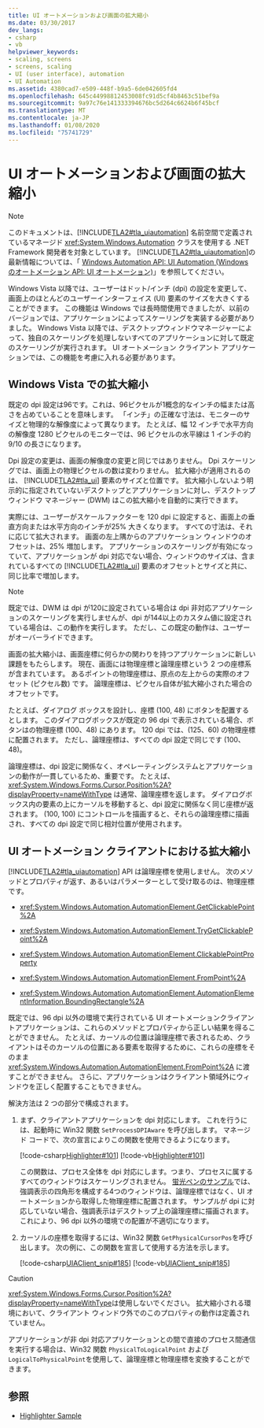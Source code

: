 ```yaml
---
title: UI オートメーションおよび画面の拡大縮小
ms.date: 03/30/2017
dev_langs:
- csharp
- vb
helpviewer_keywords:
- scaling, screens
- screens, scaling
- UI (user interface), automation
- UI Automation
ms.assetid: 4380cad7-e509-448f-b9a5-6de042605fd4
ms.openlocfilehash: 645c44998812453008fc91d5cf4b8463c51bef9a
ms.sourcegitcommit: 9a97c76e141333394676bc5d264c6624b6f45bcf
ms.translationtype: MT
ms.contentlocale: ja-JP
ms.lasthandoff: 01/08/2020
ms.locfileid: "75741729"
---
```

# <a name="ui-automation-and-screen-scaling"></a>UI オートメーションおよび画面の拡大縮小
> [!NOTE]
> このドキュメントは、[!INCLUDE[TLA2#tla_uiautomation](../../../includes/tla2sharptla-uiautomation-md.md)] 名前空間で定義されているマネージド <xref:System.Windows.Automation> クラスを使用する .NET Framework 開発者を対象としています。 [!INCLUDE[TLA2#tla_uiautomation](../../../includes/tla2sharptla-uiautomation-md.md)]の最新情報については、「 [Windows Automation API: UI Automation (Windows のオートメーション API: UI オートメーション)](/windows/win32/winauto/entry-uiauto-win32)」を参照してください。  
  
Windows Vista 以降では、ユーザーはドット/インチ (dpi) の設定を変更して、画面上のほとんどのユーザーインターフェイス (UI) 要素のサイズを大きくすることができます。 この機能は Windows では長時間使用できましたが、以前のバージョンでは、アプリケーションによってスケーリングを実装する必要がありました。 Windows Vista 以降では、デスクトップウィンドウマネージャーによって、独自のスケーリングを処理しないすべてのアプリケーションに対して既定のスケーリングが実行されます。 UI オートメーション クライアント アプリケーションでは、この機能を考慮に入れる必要があります。  
  
<a name="Scaling_in_Windows_Vista"></a>   
## <a name="scaling-in-windows-vista"></a>Windows Vista での拡大縮小  
 既定の dpi 設定は96です。これは、96ピクセルが1概念的なインチの幅または高さを占めていることを意味します。 「インチ」の正確な寸法は、モニターのサイズと物理的な解像度によって異なります。 たとえば、幅 12 インチで水平方向の解像度 1280 ピクセルのモニターでは、96 ピクセルの水平線は 1 インチの約 9/10 の長さになります。  
  
 Dpi 設定の変更は、画面の解像度の変更と同じではありません。 Dpi スケーリングでは、画面上の物理ピクセルの数は変わりません。 拡大縮小が適用されるのは、 [!INCLUDE[TLA2#tla_ui](../../../includes/tla2sharptla-ui-md.md)] 要素のサイズと位置です。 拡大縮小しないよう明示的に指定されていないデスクトップとアプリケーションに対し、デスクトップ ウィンドウ マネージャー (DWM) はこの拡大縮小を自動的に実行できます。  
  
 実際には、ユーザーがスケールファクターを 120 dpi に設定すると、画面上の垂直方向または水平方向のインチが25% 大きくなります。 すべての寸法は、それに応じて拡大されます。 画面の左上隅からのアプリケーション ウィンドウのオフセットは、25% 増加します。 アプリケーションのスケーリングが有効になっていて、アプリケーションが dpi 対応でない場合、ウィンドウのサイズは、含まれているすべての [!INCLUDE[TLA2#tla_ui](../../../includes/tla2sharptla-ui-md.md)] 要素のオフセットとサイズと共に、同じ比率で増加します。  
  
> [!NOTE]
> 既定では、DWM は dpi が120に設定されている場合は dpi 非対応アプリケーションのスケーリングを実行しませんが、dpi が144以上のカスタム値に設定されている場合は、この動作を実行します。 ただし、この既定の動作は、ユーザーがオーバーライドできます。  
  
 画面の拡大縮小は、画面座標に何らかの関わりを持つアプリケーションに新しい課題をもたらします。 現在、画面には物理座標と論理座標という 2 つの座標系が含まれています。 あるポイントの物理座標は、原点の左上からの実際のオフセット (ピクセル数) です。 論理座標は、ピクセル自体が拡大縮小された場合のオフセットです。  
  
 たとえば、ダイアログ ボックスを設計し、座標 (100, 48) にボタンを配置するとします。 このダイアログボックスが既定の 96 dpi で表示されている場合、ボタンはの物理座標 (100、48) にあります。 120 dpi では、(125、60) の物理座標に配置されます。 ただし、論理座標は、すべての dpi 設定で同じです (100、48)。  
  
 論理座標は、dpi 設定に関係なく、オペレーティングシステムとアプリケーションの動作が一貫しているため、重要です。 たとえば、 <xref:System.Windows.Forms.Cursor.Position%2A?displayProperty=nameWithType> は通常、論理座標を返します。 ダイアログボックス内の要素の上にカーソルを移動すると、dpi 設定に関係なく同じ座標が返されます。 (100, 100) にコントロールを描画すると、それらの論理座標に描画され、すべての dpi 設定で同じ相対位置が使用されます。  
  
<a name="Scaling_in_UI_Automation_Clients"></a>   
## <a name="scaling-in-ui-automation-clients"></a>UI オートメーション クライアントにおける拡大縮小  
 [!INCLUDE[TLA2#tla_uiautomation](../../../includes/tla2sharptla-uiautomation-md.md)] API は論理座標を使用しません。 次のメソッドとプロパティが返す、あるいはパラメーターとして受け取るのは、物理座標です。  
  
- <xref:System.Windows.Automation.AutomationElement.GetClickablePoint%2A>  
  
- <xref:System.Windows.Automation.AutomationElement.TryGetClickablePoint%2A>  
  
- <xref:System.Windows.Automation.AutomationElement.ClickablePointProperty>  
  
- <xref:System.Windows.Automation.AutomationElement.FromPoint%2A>  
  
- <xref:System.Windows.Automation.AutomationElement.AutomationElementInformation.BoundingRectangle%2A>  
  
 既定では、96 dpi 以外の環境で実行されている UI オートメーションクライアントアプリケーションは、これらのメソッドとプロパティから正しい結果を得ることができません。 たとえば、カーソルの位置は論理座標で表されるため、クライアントはそのカーソルの位置にある要素を取得するために、これらの座標をそのまま <xref:System.Windows.Automation.AutomationElement.FromPoint%2A> に渡すことができません。 さらに、アプリケーションはクライアント領域外にウィンドウを正しく配置することもできません。  
  
 解決方法は 2 つの部分で構成されます。  
  
1. まず、クライアントアプリケーションを dpi 対応にします。 これを行うには、起動時に Win32 関数 `SetProcessDPIAware` を呼び出します。 マネージド コードで、次の宣言によりこの関数を使用できるようになります。  
  
     [!code-csharp[Highlighter#101](../../../samples/snippets/csharp/VS_Snippets_Wpf/Highlighter/CSharp/NativeMethods.cs#101)]
     [!code-vb[Highlighter#101](../../../samples/snippets/visualbasic/VS_Snippets_Wpf/Highlighter/VisualBasic/NativeMethods.vb#101)]  
  
     この関数は、プロセス全体を dpi 対応にします。つまり、プロセスに属するすべてのウィンドウはスケーリングされません。 [蛍光ペンのサンプル](https://github.com/Microsoft/WPF-Samples/tree/master/Accessibility/Highlighter)では、強調表示の四角形を構成する4つのウィンドウは、論理座標ではなく、UI オートメーションから取得した物理座標に配置されます。 サンプルが dpi に対応していない場合、強調表示はデスクトップ上の論理座標に描画されます。これにより、96 dpi 以外の環境での配置が不適切になります。  
  
2. カーソルの座標を取得するには、Win32 関数 `GetPhysicalCursorPos`を呼び出します。 次の例に、この関数を宣言して使用する方法を示します。  
  
     [!code-csharp[UIAClient_snip#185](../../../samples/snippets/csharp/VS_Snippets_Wpf/UIAClient_snip/CSharp/ClientForm.cs#185)]
     [!code-vb[UIAClient_snip#185](../../../samples/snippets/visualbasic/VS_Snippets_Wpf/UIAClient_snip/VisualBasic/ClientForm.vb#185)]  
  
> [!CAUTION]
> <xref:System.Windows.Forms.Cursor.Position%2A?displayProperty=nameWithType>は使用しないでください。 拡大縮小される環境において、クライアント ウィンドウ外でのこのプロパティの動作は定義されていません。  
  
 アプリケーションが非 dpi 対応アプリケーションとの間で直接のプロセス間通信を実行する場合は、Win32 関数 `PhysicalToLogicalPoint` および `LogicalToPhysicalPoint`を使用して、論理座標と物理座標を変換することができます。  
  
## <a name="see-also"></a>参照

- [Highlighter Sample](https://github.com/Microsoft/WPF-Samples/tree/master/Accessibility/Highlighter)
